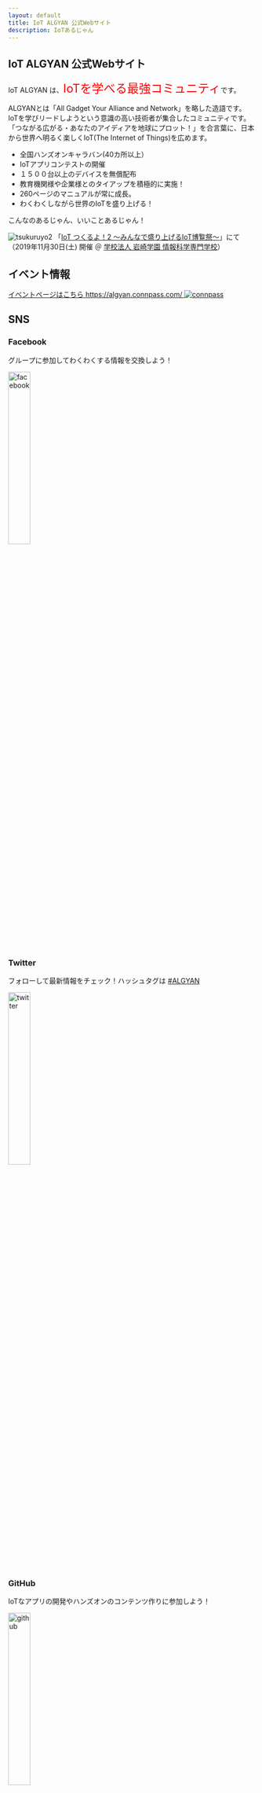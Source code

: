 ```yaml
---
layout: default
title: IoT ALGYAN 公式Webサイト
description: IoTあるじゃん
---
```


## IoT ALGYAN 公式Webサイト

IoT ALGYAN は、<font color="red" size="5">IoTを学べる最強コミュニティ</font>です。

ALGYANとは「All Gadget Your Alliance and Network」を略した造語です。  
IoTを学びリードしようという意識の高い技術者が集合したコミュニティです。  
「つながる広がる・あなたのアイディアを地球にプロット！」を合言葉に、日本から世界へ明るく楽しくIoT(The Internet of Things)を広めます。  

- 全国ハンズオンキャラバン(40カ所以上）
- IoTアプリコンテストの開催
- １５００台以上のデバイスを無償配布
- 教育機関様や企業様とのタイアップを積極的に実施！
- 260ページのマニュアルが常に成長。
- わくわくしながら世界のIoTを盛り上げる！

こんなのあるじゃん、いいことあるじゃん！

![tsukuruyo2](/img/tsukuruyo2.jpg)
「[IoT つくるよ！2 〜みんなで盛り上げるIoT博覧祭〜](https://www.tsukuruyo.net/)」にて  
（2019年11月30日(土) 開催 ＠ [学校法人 岩崎学園 情報科学専門学校](http://isc.iwasaki.ac.jp/index.html)）

## イベント情報

[イベントページはこちら https://algyan.connpass.com/
![connpass](/img/connpass.png)
](https://algyan.connpass.com/)

## SNS

### Facebook

グループに参加してわくわくする情報を交換しよう！

<a href="https://www.facebook.com/groups/ioytjp/"><img src="./img/f_logo_RGB-Hex-Blue_512.png" width="30%" alt="facebook"></a>　

### Twitter

フォローして最新情報をチェック！ハッシュタグは [#ALGYAN](https://twitter.com/search?q=%23ALGYAN&src=typed_query)

<a href="https://twitter.com/IOT_ALGYAN"><img src="./img/Twitter_Social_Icon_Circle_Color.png" width="30%" alt="twitter"></a>

### GitHub

IoTなアプリの開発やハンズオンのコンテンツ作りに参加しよう！

<a href="https://github.com/algyan"><img src="./img/GitHub-Mark-120px-plus.png" width="30%" alt="github"></a>

### ご支援（カンパ・ご協賛）のお願い

[こちらのページ](Donation)をご覧ください

## Members

IoTあるじゃんの素敵な仲間たちを紹介しています！  
ご自身の情報を掲載したい方は、[こちらの資料](https://gitpitch.com/takasehideki/ALGYAN-GitHub_PR-HandsOn/howto)に従ってGitHubでPull Requestをお送りください。

<!--
・お１人ずつ１行でコピペして編集してください（改行が入ると表のレイアウトが崩れます^^;
・お名前はハンドルネームなどでも構いません
・場所は住んでいるところや出没地など！
・SNSは、Facebook・Twitter・GitHubに対応しています。持っていないもの／掲載したくないものは消してください。
・あなたにとってIoTとは？ひと言お寄せください（セル内で改行を入れたい場合は<br>です）
-->

| お名前      | 場所    | SNS | あなたにとってIoTとは？ |
|:------------|:------|:---------:|:------|
| あるじゃん  | 地球    | [![facebook](img/facebook.png)](https://www.facebook.com/izumitomonori) [![twitter](img/twitter.png)](https://twitter.com/IOT_ALGYAN) [![github](img/github.png)](https://github.com/algyan)   | こんなのあるじゃん、<br>いいことあるじゃん！ |
| いずみ♡  | 京都    | [![facebook](img/facebook.png)](https://www.facebook.com/izumitomonori) [![twitter](img/twitter.png)](https://twitter.com/izumitomonori) [![github](img/github.png)](https://github.com/izumitomonori)   | わかんなぃ… |
